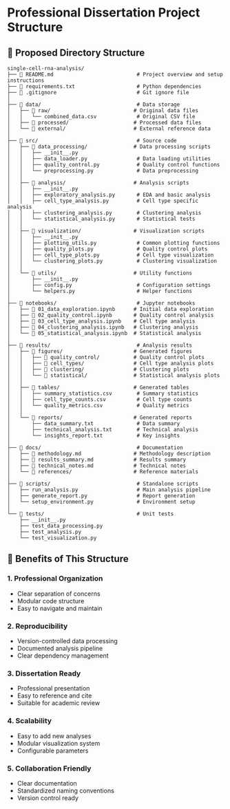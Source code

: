 # Professional Dissertation Project Structure

## 📁 Proposed Directory Structure

```
single-cell-rna-analysis/
├── 📄 README.md                           # Project overview and setup instructions
├── 📄 requirements.txt                    # Python dependencies
├── 📄 .gitignore                          # Git ignore file
│
├── 📁 data/                               # Data storage
│   ├── 📁 raw/                           # Original data files
│   │   └── combined_data.csv             # Original CSV file
│   ├── 📁 processed/                     # Processed data files
│   └── 📁 external/                      # External reference data
│
├── 📁 src/                                # Source code
│   ├── 📁 data_processing/               # Data processing scripts
│   │   ├── __init__.py
│   │   ├── data_loader.py                # Data loading utilities
│   │   ├── quality_control.py            # Quality control functions
│   │   └── preprocessing.py              # Data preprocessing
│   │
│   ├── 📁 analysis/                      # Analysis scripts
│   │   ├── __init__.py
│   │   ├── exploratory_analysis.py       # EDA and basic analysis
│   │   ├── cell_type_analysis.py         # Cell type specific analysis
│   │   ├── clustering_analysis.py        # Clustering analysis
│   │   └── statistical_analysis.py       # Statistical tests
│   │
│   ├── 📁 visualization/                 # Visualization scripts
│   │   ├── __init__.py
│   │   ├── plotting_utils.py             # Common plotting functions
│   │   ├── quality_plots.py              # Quality control plots
│   │   ├── cell_type_plots.py            # Cell type visualization
│   │   └── clustering_plots.py           # Clustering visualization
│   │
│   └── 📁 utils/                         # Utility functions
│       ├── __init__.py
│       ├── config.py                     # Configuration settings
│       └── helpers.py                    # Helper functions
│
├── 📁 notebooks/                          # Jupyter notebooks
│   ├── 📄 01_data_exploration.ipynb      # Initial data exploration
│   ├── 📄 02_quality_control.ipynb       # Quality control analysis
│   ├── 📄 03_cell_type_analysis.ipynb    # Cell type analysis
│   ├── 📄 04_clustering_analysis.ipynb   # Clustering analysis
│   └── 📄 05_statistical_analysis.ipynb  # Statistical analysis
│
├── 📁 results/                            # Analysis results
│   ├── 📁 figures/                       # Generated figures
│   │   ├── 📁 quality_control/           # Quality control plots
│   │   ├── 📁 cell_types/                # Cell type analysis plots
│   │   ├── 📁 clustering/                # Clustering plots
│   │   └── 📁 statistical/               # Statistical analysis plots
│   │
│   ├── 📁 tables/                        # Generated tables
│   │   ├── summary_statistics.csv        # Summary statistics
│   │   ├── cell_type_counts.csv          # Cell type counts
│   │   └── quality_metrics.csv           # Quality metrics
│   │
│   └── 📁 reports/                       # Generated reports
│       ├── data_summary.txt              # Data summary
│       ├── technical_analysis.txt        # Technical analysis
│       └── insights_report.txt           # Key insights
│
├── 📁 docs/                               # Documentation
│   ├── 📄 methodology.md                 # Methodology description
│   ├── 📄 results_summary.md             # Results summary
│   ├── 📄 technical_notes.md             # Technical notes
│   └── 📁 references/                    # Reference materials
│
├── 📁 scripts/                            # Standalone scripts
│   ├── run_analysis.py                   # Main analysis pipeline
│   ├── generate_report.py                # Report generation
│   └── setup_environment.py              # Environment setup
│
└── 📁 tests/                              # Unit tests
    ├── __init__.py
    ├── test_data_processing.py
    ├── test_analysis.py
    └── test_visualization.py
```

## 🎯 Benefits of This Structure

### 1. **Professional Organization**
- Clear separation of concerns
- Modular code structure
- Easy to navigate and maintain

### 2. **Reproducibility**
- Version-controlled data processing
- Documented analysis pipeline
- Clear dependency management

### 3. **Dissertation Ready**
- Professional presentation
- Easy to reference and cite
- Suitable for academic review

### 4. **Scalability**
- Easy to add new analyses
- Modular visualization system
- Configurable parameters

### 5. **Collaboration Friendly**
- Clear documentation
- Standardized naming conventions
- Version control ready 
